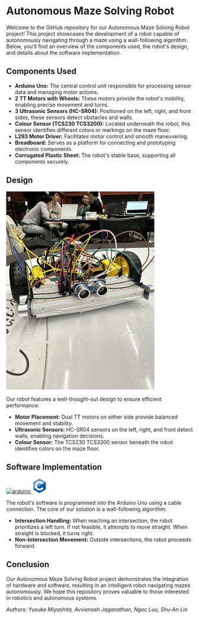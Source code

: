 # Autonomous Maze Solving Robot

Welcome to the GitHub repository for our Autonomous Maze Solving Robot project! This project showcases the development of a robot capable of autonomously navigating through a maze using a wall-following algorithm. Below, you'll find an overview of the components used, the robot's design, and details about the software implementation.

## Components Used

- **Arduino Uno:** The central control unit responsible for processing sensor data and managing motor actions.
- **2 TT Motors with Wheels:** These motors provide the robot's mobility, enabling precise movement and turns.
- **3 Ultrasonic Sensors (HC-SR04):** Positioned on the left, right, and front sides, these sensors detect obstacles and walls.
- **Colour Sensor (TCS230 TCS3200):** Located underneath the robot, this sensor identifies different colors or markings on the maze floor.
- **L293 Motor Driver:** Facilitates motor control and smooth maneuvering.
- **Breadboard:** Serves as a platform for connecting and prototyping electronic components.
- **Corrugated Plastic Sheet:** The robot's stable base, supporting all components securely.

## Design

<img src="images/image1.png" alt="Robot Design" width="400">

Our robot features a well-thought-out design to ensure efficient performance:

- **Motor Placement:** Dual TT motors on either side provide balanced movement and stability.
- **Ultrasonic Sensors:** HC-SR04 sensors on the left, right, and front detect walls, enabling navigation decisions.
- **Colour Sensor:** The TCS230 TCS3200 sensor beneath the robot identifies colors on the maze floor.

## Software Implementation

<p align="left"> <a href="https://www.arduino.cc/" target="_blank" rel="noreferrer"> <img src="https://cdn.worldvectorlogo.com/logos/arduino-1.svg" alt="arduino" width="40" height="40"/> </a> <a href="https://www.cprogramming.com/" target="_blank" rel="noreferrer"> <img src="https://raw.githubusercontent.com/devicons/devicon/master/icons/c/c-original.svg" alt="c" width="40" height="40"/> </a> </p>

The robot's software is programmed into the Arduino Uno using a cable connection. The core of our solution is a wall-following algorithm:

- **Intersection Handling:** When reaching an intersection, the robot prioritizes a left turn. If not feasible, it attempts to move straight. When straight is blocked, it turns right.
- **Non-Intersection Movement:** Outside intersections, the robot proceeds forward.





## Conclusion

Our Autonomous Maze Solving Robot project demonstrates the integration of hardware and software, resulting in an intelligent robot navigating mazes autonomously. We hope this repository proves valuable to those interested in robotics and autonomous systems.


*Authors: Yusuke Miyashita, Avvienash Jaganathan, Ngoc Luu, Shu-An Lin*
